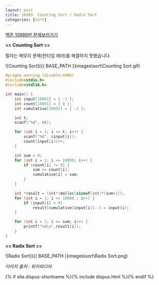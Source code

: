 ```yaml
---
layout: post
title: 10989. Counting Sort / Radix Sort
categories: [sort]
---
```

[백준 10989번 문제보러가기](https://www.acmicpc.net/problem/10989)

**== Counting Sort ==**

필자는 메모리 문제(런타임 에러)를 해결하지 못했습니다.

![Counting Sort]({{ BASE_PATH }}images\sort\Counting Sort.gif)

```c
#pragma warning (disable:4996)
#include<stdio.h>
#include<stdlib.h>

int main() {
	int input[10001] = { -1 };
	int count[10001] = { 0 };
	int cumulative[10001] = { -1 };

	int t;
	scanf("%d", &t);

	for (int i = 1; i <= t; i++) {
		scanf("%d", &input[i]);
		count[input[i]]++;
	}

	int sum = 0;
	for (int i = 1; i <= 10000; i++) {
		if (count[i] != 0) {
			sum += count[i];
			cumulative[i] = sum;
		}
	}

	int *result = (int*)malloc(sizeof(int)*(sum+1));
	for (int i = 1; i <= 10000 ; i++) {
		if (input[i] > 0) 
			result[cumulative[input[i]]--] = input[i];
	}

	for (int i = 1; i <= sum; i++) {
		printf("%d\n",result[i]);
	}
}
```



**== Radix Sort ==**

![Radix Sort]({{ BASE_PATH }}images\sort\Radix Sort.png)



*이미지 출처 : 위키피디아*

{% if site.dispus-shortname %}{% include dispus.html %}{% endif %}